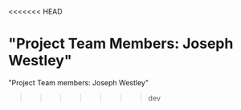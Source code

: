 <<<<<<< HEAD

"Project Team Members: Joseph Westley"
=======
"Project Team members: Joseph Westley"
>>>>>>> dev


